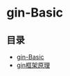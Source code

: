 #  gin-Basic

## 目录

* [gin-Basic](/study/GoLang/go-Gin/gin-Basic/ginBasic)
* [gin框架原理](/study/GoLang/go-Gin/gin-Basic/gin框架原理)


